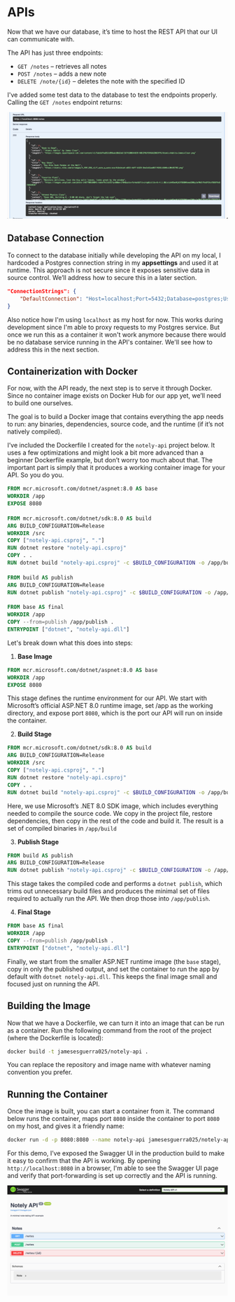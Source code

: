 # APIs

Now that we have our database, it’s time to host the REST API that our UI can communicate with.

The API has just three endpoints:
- `GET /notes` – retrieves all notes
- `POST /notes` – adds a new note
- `DELETE /note/{id}` – deletes the note with the specified ID

I've added some test data to the database to test the endpoints properly. Calling the `GET /notes` endpoint returns:

![Figure 1](../images/apis-2.jpg)

## Database Connection
To connect to the database initially while developing the API on my local, I hardcoded a Postgres connection string in my **appsettings** and used it at runtime. This approach is not secure since it exposes sensitive data in source control. We’ll address how to secure this in a later section.

```json
"ConnectionStrings": {
    "DefaultConnection": "Host=localhost;Port=5432;Database=postgres;Username=postgres;Password=postgres"
}
```
Also notice how I'm using `localhost` as my host for now. This works during development since I'm able to proxy requests to my Postgres service. But once we run this as a container it won't work anymore because there would be no database service running in the API's container. We'll see how to address this in the next section.

## Containerization with Docker
For now, with the API ready, the next step is to serve it through Docker. Since no container image exists on Docker Hub for our app yet, we’ll need to build one ourselves.

The goal is to build a Docker image that contains everything the app needs to run: any binaries, dependencies, source code, and the runtime (if it’s not natively compiled).

I’ve included the Dockerfile I created for the `notely-api` project below. It uses a few optimizations and might look a bit more advanced than a beginner Dockerfile example, but don’t worry too much about that. The important part is simply that it produces a working container image for your API. So you do you.

```dockerfile
FROM mcr.microsoft.com/dotnet/aspnet:8.0 AS base
WORKDIR /app
EXPOSE 8080

FROM mcr.microsoft.com/dotnet/sdk:8.0 AS build
ARG BUILD_CONFIGURATION=Release
WORKDIR /src
COPY ["notely-api.csproj", "."]
RUN dotnet restore "notely-api.csproj"
COPY . .
RUN dotnet build "notely-api.csproj" -c $BUILD_CONFIGURATION -o /app/build

FROM build AS publish
ARG BUILD_CONFIGURATION=Release
RUN dotnet publish "notely-api.csproj" -c $BUILD_CONFIGURATION -o /app/publish /p:UseAppHost=false

FROM base AS final
WORKDIR /app
COPY --from=publish /app/publish .
ENTRYPOINT ["dotnet", "notely-api.dll"]
```

Let's break down what this does into steps:

1. **Base Image**
```dockerfile
FROM mcr.microsoft.com/dotnet/aspnet:8.0 AS base
WORKDIR /app
EXPOSE 8080
```
This stage defines the runtime environment for our API. We start with Microsoft’s official ASP.NET 8.0 runtime image, set /app as the working directory, and expose port `8080`, which is the port our API will run on inside the container.

2. **Build Stage**
```dockerfile
FROM mcr.microsoft.com/dotnet/sdk:8.0 AS build
ARG BUILD_CONFIGURATION=Release
WORKDIR /src
COPY ["notely-api.csproj", "."]
RUN dotnet restore "notely-api.csproj"
COPY . .
RUN dotnet build "notely-api.csproj" -c $BUILD_CONFIGURATION -o /app/build
```
Here, we use Microsoft’s .NET 8.0 SDK image, which includes everything needed to compile the source code. We copy in the project file, restore dependencies, then copy in the rest of the code and build it. The result is a set of compiled binaries in `/app/build`

3. **Publish Stage**
```dockerfile
FROM build AS publish
ARG BUILD_CONFIGURATION=Release
RUN dotnet publish "notely-api.csproj" -c $BUILD_CONFIGURATION -o /app/publish /p:UseAppHost=false
```
This stage takes the compiled code and performs a `dotnet publish`, which trims out unnecessary build files and produces the minimal set of files required to actually run the API. We then drop those into `/app/publish`.

4. **Final Stage**
```dockerfile
FROM base AS final
WORKDIR /app
COPY --from=publish /app/publish .
ENTRYPOINT ["dotnet", "notely-api.dll"]
```
Finally, we start from the smaller ASP.NET runtime image (the `base` stage), copy in only the published output, and set the container to run the app by default with `dotnet notely-api.dll`. This keeps the final image small and focused just on running the API.

## Building the Image

Now that we have a Dockerfile, we can turn it into an image that can be run as a container. Run the following command from the root of the project (where the Dockerfile is located):

```sh
docker build -t jamesesguerra025/notely-api .
```

You can replace the repository and image name with whatever naming convention you prefer.

## Running the Container

Once the image is built, you can start a container from it. The command below runs the container, maps port `8080` inside the container to port `8080` on my host, and gives it a friendly name:

```sh
docker run -d -p 8080:8080 --name notely-api jamesesguerra025/notely-api
```

For this demo, I’ve exposed the Swagger UI in the production build to make it easy to confirm that the API is working. By opening `http://localhost:8080` in a browser, I'm able to see the Swagger UI page and verify that port-forwarding is set up correctly and the API is running.

![Figure 2](../images/apis-1.jpg)
